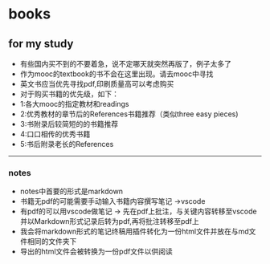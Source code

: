 # books
## for my study

- 有些国内买不到的不要着急，说不定哪天就突然再版了，例子太多了
- 作为mooc的textbook的书不会在这里出现。请去mooc中寻找
- 英文书应当优先寻找pdf,印刷质量高可以考虑购买
- 对于购买书籍的优先级，如下：
- 1:各大mooc的指定教材和readings
- 2:优秀教材的章节后的References书籍推荐（类似three easy pieces)
- 3:书附录后较简短的的书籍推荐
- 4:口口相传的优秀书籍
- 5:书后附录老长的References

***

### notes
- notes中首要的形式是markdown
- 书籍无pdf的可能需要手动输入书籍内容撰写笔记 ->vscode
- 有pdf的可以用vscode做笔记 -> 先在pdf上批注，与关键内容转移至vscode并以Markdown形式记录后转为pdf,再将批注转移至pdf上
- 我会将markdown形式的笔记终稿用插件转化为一份html文件并放在与md文件相同的文件夹下
- 导出的html文件会被转换为一份pdf文件以供阅读